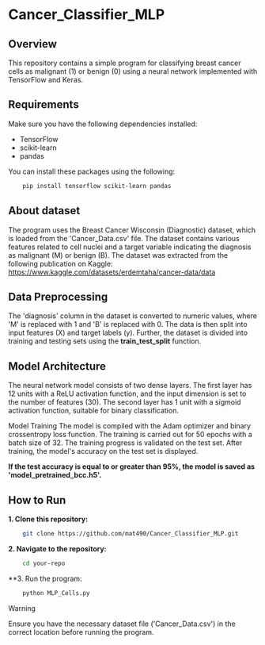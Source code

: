 # Cancer_Classifier_MLP

## Overview
This repository contains a simple program for classifying breast cancer cells as malignant (1) or benign (0) using a neural network implemented with TensorFlow and Keras.

## Requirements
Make sure you have the following dependencies installed:

+ TensorFlow
+ scikit-learn
+ pandas

You can install these packages using the following:
 ```bash
     pip install tensorflow scikit-learn pandas
 ```

## About dataset 
The program uses the Breast Cancer Wisconsin (Diagnostic) dataset, which is loaded from the 'Cancer_Data.csv' file. The dataset contains various features related to cell nuclei and a target variable indicating the diagnosis as malignant (M) or benign (B).
The dataset was extracted from the following publication on Kaggle: https://www.kaggle.com/datasets/erdemtaha/cancer-data/data

## Data Preprocessing
The 'diagnosis' column in the dataset is converted to numeric values, where 'M' is replaced with 1 and 'B' is replaced with 0. The data is then split into input features (X) and target labels (y). Further, the dataset is divided into training and testing sets using the **train_test_split** function.

## Model Architecture
The neural network model consists of two dense layers. The first layer has 12 units with a ReLU activation function, and the input dimension is set to the number of features (30). The second layer has 1 unit with a sigmoid activation function, suitable for binary classification.

Model Training
The model is compiled with the Adam optimizer and binary crossentropy loss function. The training is carried out for 50 epochs with a batch size of 32. The training progress is validated on the test set. After training, the model's accuracy on the test set is displayed.

**If the test accuracy is equal to or greater than 95%, the model is saved as 'model_pretrained_bcc.h5'.**

## How to Run
**1. Clone this repository:**
 ```bash
     git clone https://github.com/mat490/Cancer_Classifier_MLP.git
 ```
**2. Navigate to the repository:**
 ```bash
     cd your-repo
 ```
**3. Run the program:
 ```bash
     python MLP_Cells.py
 ```

> [!WARNING]
> Ensure you have the necessary dataset file ('Cancer_Data.csv') in the correct location before running the program.
